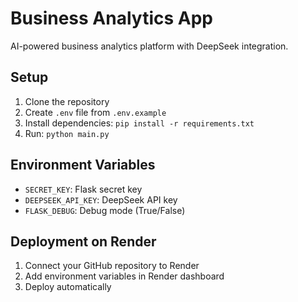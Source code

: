 # Business Analytics App

AI-powered business analytics platform with DeepSeek integration.

## Setup

1. Clone the repository
2. Create `.env` file from `.env.example`
3. Install dependencies: `pip install -r requirements.txt`
4. Run: `python main.py`

## Environment Variables

- `SECRET_KEY`: Flask secret key
- `DEEPSEEK_API_KEY`: DeepSeek API key
- `FLASK_DEBUG`: Debug mode (True/False)

## Deployment on Render

1. Connect your GitHub repository to Render
2. Add environment variables in Render dashboard
3. Deploy automatically